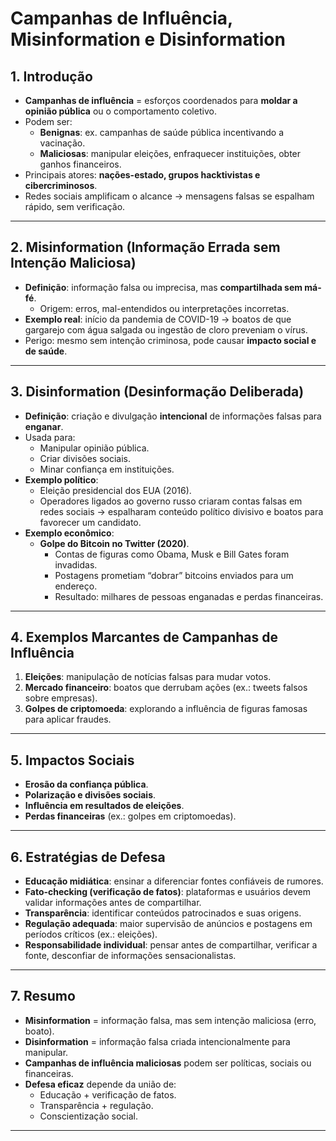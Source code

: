 # Campanhas de Influência, Misinformation e Disinformation

## 1. Introdução
- **Campanhas de influência** = esforços coordenados para **moldar a opinião pública** ou o comportamento coletivo.  
- Podem ser:  
    - **Benignas**: ex. campanhas de saúde pública incentivando a vacinação.  
    - **Maliciosas**: manipular eleições, enfraquecer instituições, obter ganhos financeiros.  
- Principais atores: **nações-estado, grupos hacktivistas e cibercriminosos**.  
- Redes sociais amplificam o alcance → mensagens falsas se espalham rápido, sem verificação.  

---

## 2. Misinformation (Informação Errada sem Intenção Maliciosa)
- **Definição**: informação falsa ou imprecisa, mas **compartilhada sem má-fé**.  
    - Origem: erros, mal-entendidos ou interpretações incorretas.  
- **Exemplo real**: início da pandemia de COVID-19 → boatos de que gargarejo com água salgada ou ingestão de cloro preveniam o vírus.  
- Perigo: mesmo sem intenção criminosa, pode causar **impacto social e de saúde**.  

---

## 3. Disinformation (Desinformação Deliberada)
- **Definição**: criação e divulgação **intencional** de informações falsas para **enganar**.  
- Usada para:  
    - Manipular opinião pública.  
    - Criar divisões sociais.  
    - Minar confiança em instituições.  
- **Exemplo político**:  
    - Eleição presidencial dos EUA (2016).  
    - Operadores ligados ao governo russo criaram contas falsas em redes sociais → espalharam conteúdo político divisivo e boatos para favorecer um candidato.  
- **Exemplo econômico**:  
  - **Golpe do Bitcoin no Twitter (2020)**.  
    - Contas de figuras como Obama, Musk e Bill Gates foram invadidas.  
    - Postagens prometiam “dobrar” bitcoins enviados para um endereço.  
    - Resultado: milhares de pessoas enganadas e perdas financeiras.  

---

## 4. Exemplos Marcantes de Campanhas de Influência
1. **Eleições**: manipulação de notícias falsas para mudar votos.  
2. **Mercado financeiro**: boatos que derrubam ações (ex.: tweets falsos sobre empresas).  
3. **Golpes de criptomoeda**: explorando a influência de figuras famosas para aplicar fraudes.  

---

## 5. Impactos Sociais
- **Erosão da confiança pública**.  
- **Polarização e divisões sociais**.  
- **Influência em resultados de eleições**.  
- **Perdas financeiras** (ex.: golpes em criptomoedas).  

---

## 6. Estratégias de Defesa
- **Educação midiática**: ensinar a diferenciar fontes confiáveis de rumores.  
- **Fato-checking (verificação de fatos)**: plataformas e usuários devem validar informações antes de compartilhar.  
- **Transparência**: identificar conteúdos patrocinados e suas origens.  
- **Regulação adequada**: maior supervisão de anúncios e postagens em períodos críticos (ex.: eleições).  
- **Responsabilidade individual**: pensar antes de compartilhar, verificar a fonte, desconfiar de informações sensacionalistas.  

---

## 7. Resumo
- **Misinformation** = informação falsa, mas sem intenção maliciosa (erro, boato).  
- **Disinformation** = informação falsa criada intencionalmente para manipular.  
- **Campanhas de influência maliciosas** podem ser políticas, sociais ou financeiras.  
- **Defesa eficaz** depende da união de:  
    - Educação + verificação de fatos.  
    - Transparência + regulação.  
    - Conscientização social.  

---
